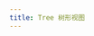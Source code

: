 ```yaml
---
title: Tree 树形视图
---
```

<ClientOnly>
<template>
  <show-components title="树形视图" :linesOfCode="25">
      <TreeView :listSource="listSource">
        <Icon slot="headerIcon">FolderLegacy</Icon>
        <Icon slot="itemIcon">OpenFileLegacy</Icon>
      </TreeView>
  </show-components-item>
<template slot="code">

```vue
<template>
</template>
<script>
export default {
};
</script>
```
</template>
  </show-components>
</template>
</ClientOnly>

<script>
export default {
  data() {
    return {
      baseStyle: {
          display: "block",
          margin: "10px 0",
          height: 400,
          width: 570
      },
      listSource: [{
                             title: "A",
                             children: [{
                               title: "A-Child1",
                               children: [{
                                 title: "A-Child1-Hidden",
                                 hidden: true
                               }, {
                                 title: "A-Child1-Child2"
                               }]
                             }]
                           },
                           "B", {
                             title: "C",
                             children: [
                               "C-Child-1",
                               "C-Child-2"
                             ]
                           }, {
                             title: "D",
                             disabled: true
                           }]
    }
  },
  
  inject: ["context"],
  
  created() {
  },
  
  methods:{
  }
};
</script>
